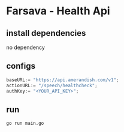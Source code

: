 
# Farsava - Health Api


## install dependencies

no dependency

## configs
```go
baseURL:= "https://api.amerandish.com/v1";
actionURL:= "/speech/healthcheck";
authKey:= "<YOUR_API_KEY>";
```

## run

```bash
go run main.go
```

